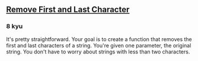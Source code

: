 <h2><a href=https://www.codewars.com/kata/56bc28ad5bdaeb48760009b0/train/ruby target="_blank">Remove First and Last Character</a></h2><h3>8 kyu</h3><p>It's pretty straightforward. Your goal is to create a function that removes the first and last characters of a string. You're given one parameter, the original string.  You don't have to worry about strings with less than two characters.</p>